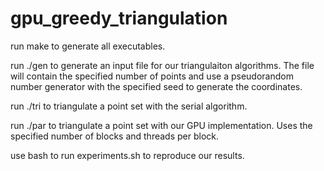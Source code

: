 # gpu_greedy_triangulation

run make to generate all executables.

run ./gen <number of points> <seed> to generate an input file for our triangulaiton algorithms. The file will contain the specified number of points and use a pseudorandom number generator with the specified seed to generate the coordinates.

run ./tri <filename of file made by gen> to triangulate a point set with the serial algorithm.

run ./par <filename of file made by gen> <number of blocks> <number of threads per block> to triangulate a point set with our GPU implementation. Uses the specified number of blocks and threads per block.

use bash to run experiments.sh to reproduce our results.

